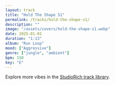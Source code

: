 ```yaml
---
layout: track
title: "Hold The Shape S1"
permalink: /tracks/hold-the-shape-s1/
description: ""
image: "/assets/covers/hold-the-shape-s1.webp"
date: 2025-01-01
duration: "1:13"
album: "Run Loop"
mood: ["Aggressive"]
genre: ["jungle", "ambient"]
bpm: 150
key: "E"
---
```


Explore more vibes in the [StudioRich track library](/tracks/).
